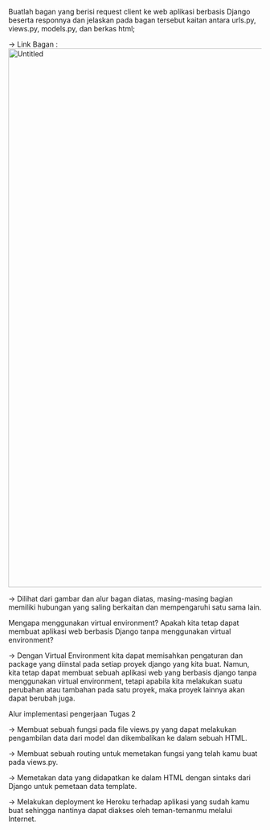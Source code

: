 Buatlah bagan yang berisi request client ke web aplikasi berbasis Django beserta responnya dan jelaskan pada bagan tersebut kaitan antara urls.py, views.py, models.py, dan berkas html;

-> Link Bagan : <img width="1072" alt="Untitled" src="https://user-images.githubusercontent.com/112611041/190314553-8e870d6a-da5e-4bb2-8536-d728110990ca.png">

-> Dilihat dari gambar dan alur bagan diatas, masing-masing bagian memiliki hubungan yang saling berkaitan dan mempengaruhi satu sama lain. 

Mengapa menggunakan virtual environment? Apakah kita tetap dapat membuat aplikasi web berbasis Django tanpa menggunakan virtual environment?

-> Dengan Virtual Environment kita dapat memisahkan pengaturan dan package yang diinstal pada setiap proyek django yang kita buat. Namun, kita tetap dapat membuat sebuah aplikasi web yang berbasis django tanpa menggunakan virtual environment, tetapi apabila kita melakukan suatu perubahan atau tambahan pada satu proyek, maka proyek lainnya akan dapat berubah juga.

Alur implementasi pengerjaan Tugas 2

-> Membuat sebuah fungsi pada file views.py yang dapat melakukan pengambilan data dari model dan dikembalikan ke dalam sebuah HTML.

-> Membuat sebuah routing untuk memetakan fungsi yang telah kamu buat pada views.py.

-> Memetakan data yang didapatkan ke dalam HTML dengan sintaks dari Django untuk pemetaan data template.

-> Melakukan deployment ke Heroku terhadap aplikasi yang sudah kamu buat sehingga nantinya dapat diakses oleh teman-temanmu melalui Internet.
